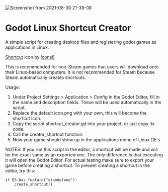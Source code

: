 ![Screenshot from 2021-08-30 21-38-08](https://user-images.githubusercontent.com/57882701/131429136-1b065dc2-d79f-44ac-aa81-1c4bc9f100de.png)
# Godot Linux Shortcut Creator
 A simple script for creating desktop files and registering godot games as applications in Linux.
 
 <a target="_blank" href="https://icons8.com/icon/83740/shortcut">Shortcut</a> icon by <a target="_blank" href="https://icons8.com">Icons8</a>
 
 This is recommended for non-Steam games that users will download onto their Linux-based computers. It is not recommended for Steam because Steam automatically creates shortcuts.

Usage:
1. Under Project Settings > Application > Config in the Godot Editor, fill in the name and description fields. These will be used automatically in the script.
2. Replace the default icon.png with your own, this will become the shortcut icon.
3. Copy the script shortcut_creator.gd into your project, or just copy its code.
4. Call the creator_shortcut function.
5. Now your game should show up in the applications menu of Linux DE's

NOTES:
If you run this script in the editor, a shortcut will be made and will be the exact same as an exported one. The only difference is that executing it will open the Godot Editor. For actual testing make sure to export your game before creating a shortcut. To prevent creating a shortcut in the editor, try this:

	if OS.has_feature("standalone"):
		create_shortcut()
